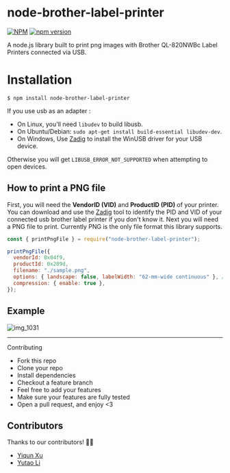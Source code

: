 # node-brother-label-printer

[![NPM](https://nodei.co/npm/node-brother-label-printer.png)](https://nodei.co/npm/node-brother-label-printer/)
[![npm version](https://badge.fury.io/js/node-brother-label-printer.svg)](https://www.npmjs.com/package/node-brother-label-printer)

A node.js library built to print png images with Brother QL-820NWBc Label Printers connected via USB.

# Installation

```npm
$ npm install node-brother-label-printer
```

If you use usb as an adapter :

- On Linux, you'll need `libudev` to build libusb.
- On Ubuntu/Debian: `sudo apt-get install build-essential libudev-dev`.
- On Windows, Use [Zadig](http://sourceforge.net/projects/libwdi/files/zadig/) to install the WinUSB driver for your USB device.

Otherwise you will get `LIBUSB_ERROR_NOT_SUPPORTED` when attempting to open devices.

## How to print a PNG file

First, you will need the **VendorID (VID)** and **ProductID (PID)** of your printer. You can download and use the [Zadig](http://sourceforge.net/projects/libwdi/files/zadig/) tool to identify the PID and VID of your connected usb brother label printer if you don't know it. Next you will need a PNG file to print. Currently PNG is the only file format this library supports.

```javascript
const { printPngFile } = require("node-brother-label-printer");

printPngFile({
  vendorId: 0x04f9,
  productId: 0x209d,
  filename: "./sample.png",
  options: { landscape: false, labelWidth: "62-mm-wide continuous" }, //"102-mm-wide continuous"
  compression: { enable: true },
});
```

## Example

![img_1031](https://cdn.discordapp.com/attachments/759102082849833000/1261584970229485588/Weixin_Image_20240713002806.jpg?ex=66937e10&is=66922c90&hm=aa7086987a6561e1201ebfc070f569e9b0aa35b23d5c7759ebc6378ca81bf6e3&)

---

Contributing

- Fork this repo
- Clone your repo
- Install dependencies
- Checkout a feature branch
- Feel free to add your features
- Make sure your features are fully tested
- Open a pull request, and enjoy <3

## Contributors

Thanks to our contributors! 🎉👏

- [Yiqun Xu](https://github.com/yiqun12)
- [Yutao Li](https://github.com/Yutao-Li-306)
